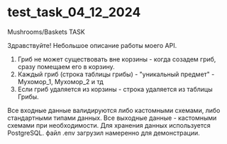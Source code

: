 # test_task_04_12_2024
Mushrooms/Baskets TASK

Здравствуйте!
Небольшое описание работы моего API.

1. Гриб не может существовать вне корзины - когда созадем гриб, сразу помещаем его в корзину.
2. Каждый гриб (строка таблицы грибы) - "уникальный предмет" - Мухомор_1, Мухомор_2 и тд
3. Если гриб удаляется из корзины - строка удаляется из таблицы Грибы.

Все входные данные валидируются либо кастомными схемами, либо стандартными типами данных.
Все выходные данные - кастомными схемами при необходимости.
Для хранения данных используется PostgreSQL.
файл .env загрузил намеренно для демонстрации.